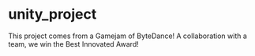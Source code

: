 # unity_project
This project comes from a Gamejam of ByteDance! A collaboration with a team, we win the Best Innovated Award!
